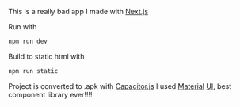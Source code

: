 This is a really bad app I made with [Next.js](https://nextjs.org/)

Run with
```bash 
npm run dev
``` 

Build to static html with
```bash 
npm run static
```

Project is converted to .apk with [Capacitor.js](https://capacitorjs.com/)
I used [Material](mui.com) [UI](mui.com), best component library ever!!!!